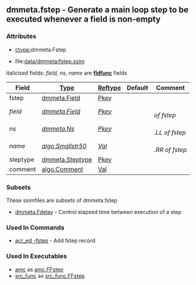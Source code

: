 ## dmmeta.fstep - Generate a main loop step to be executed whenever a field is non-empty


### Attributes
<a href="#attributes"></a>
<!-- dev.mdmark  mdmark:MDSECTION  state:BEG_AUTO  param:Attributes -->
* [ctype:](/txt/ssimdb/dmmeta/ctype.md)dmmeta.Fstep

* file:[data/dmmeta/fstep.ssim](/data/dmmeta/fstep.ssim)

italicised fields: *field, ns, name* are [**fldfunc**](/txt/ssim.md#fldfunc) fields

|Field|[Type](/txt/ssimdb/dmmeta/ctype.md)|[Reftype](/txt/ssimdb/dmmeta/reftype.md)|Default|Comment|
|---|---|---|---|---|
|fstep|[dmmeta.Field](/txt/ssimdb/dmmeta/field.md)|[Pkey](/txt/exe/amc/reftypes.md#pkey)|||
|*field*|*[dmmeta.Field](/txt/ssimdb/dmmeta/field.md)*|*[Pkey](/txt/exe/amc/reftypes.md#pkey)*||*<br> of fstep*|
|*ns*|*[dmmeta.Ns](/txt/ssimdb/dmmeta/ns.md)*|*[Pkey](/txt/exe/amc/reftypes.md#pkey)*||*<br>.LL of fstep*|
|*name*|*[algo.Smallstr50](/txt/protocol/algo/README.md#algo-smallstr50)*|*[Val](/txt/exe/amc/reftypes.md#val)*||*<br>.RR of fstep*|
|steptype|[dmmeta.Steptype](/txt/ssimdb/dmmeta/steptype.md)|[Pkey](/txt/exe/amc/reftypes.md#pkey)|||
|comment|[algo.Comment](/txt/protocol/algo/Comment.md)|[Val](/txt/exe/amc/reftypes.md#val)|||

<!-- dev.mdmark  mdmark:MDSECTION  state:END_AUTO  param:Attributes -->

### Subsets
<a href="#subsets"></a>
<!-- dev.mdmark  mdmark:MDSECTION  state:BEG_AUTO  param:Subsets -->
These ssimfiles are subsets of dmmeta.fstep

* [dmmeta.Fdelay](/txt/ssimdb/dmmeta/fdelay.md) - Control elapsed time between execution of a step 

<!-- dev.mdmark  mdmark:MDSECTION  state:END_AUTO  param:Subsets -->

### Used In Commands
<a href="#used-in-commands"></a>
<!-- dev.mdmark  mdmark:MDSECTION  state:BEG_AUTO  param:CmdlineUses -->

* [acr_ed -fstep](/txt/exe/acr_ed/README.md) - Add fstep record 

<!-- dev.mdmark  mdmark:MDSECTION  state:END_AUTO  param:CmdlineUses -->

### Used In Executables
<a href="#used-in-executables"></a>
<!-- dev.mdmark  mdmark:MDSECTION  state:BEG_AUTO  param:ImdbUses -->

* [amc](/txt/exe/amc/internals.md) as [amc.FFstep](/txt/exe/amc/internals.md#amc-ffstep)
* [src_func](/txt/exe/src_func/internals.md) as [src_func.FFstep](/txt/exe/src_func/internals.md#src_func-ffstep)

<!-- dev.mdmark  mdmark:MDSECTION  state:END_AUTO  param:ImdbUses -->

